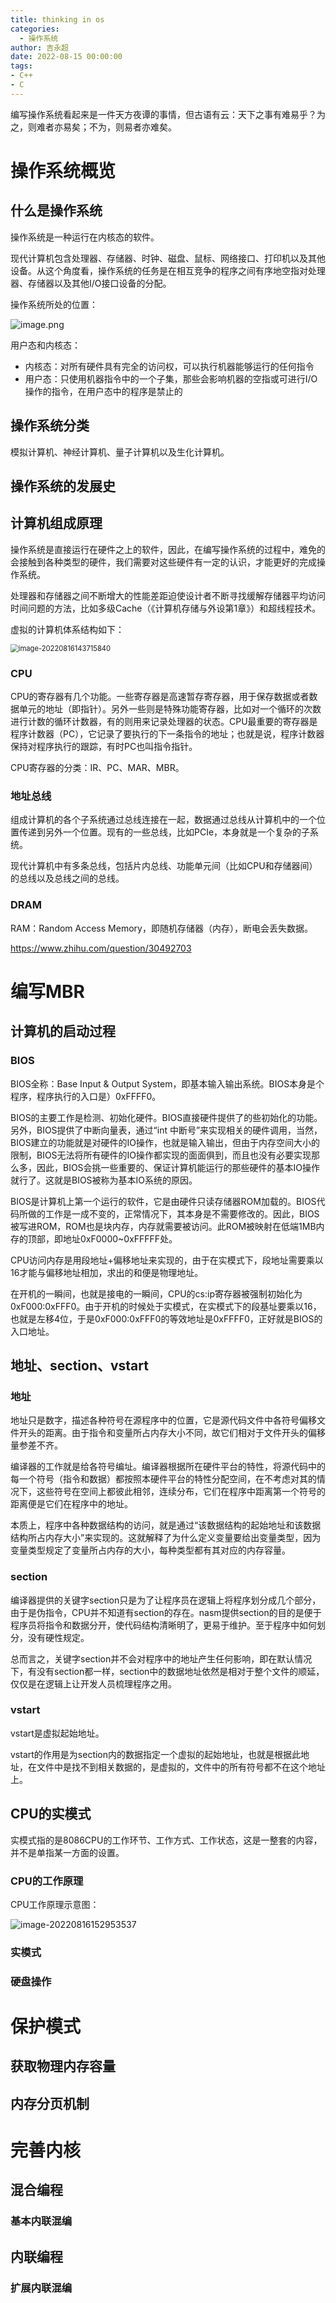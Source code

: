 ```yaml
---
title: thinking in os
categories:
  - 操作系统
author: 吉永超
date: 2022-08-15 00:00:00
tags:
- C++
- C
---
```


编写操作系统看起来是一件天方夜谭的事情，但古语有云：天下之事有难易乎？为之，则难者亦易矣；不为，则易者亦难矣。

<!-- more -->

# 操作系统概览

## 什么是操作系统

操作系统是一种运行在内核态的软件。

现代计算机包含处理器、存储器、时钟、磁盘、鼠标、网络接口、打印机以及其他设备。从这个角度看，操作系统的任务是在相互竞争的程序之间有序地空指对处理器、存储器以及其他I/O接口设备的分配。

操作系统所处的位置：

![image.png](https://cdn.nlark.com/yuque/0/2022/png/672829/1660556739463-717771df-82cb-40b1-9952-c14afeec07ca.png)

用户态和内核态：

- 内核态：对所有硬件具有完全的访问权，可以执行机器能够运行的任何指令
- 用户态：只使用机器指令中的一个子集，那些会影响机器的空指或可进行I/O操作的指令，在用户态中的程序是禁止的

## 操作系统分类

模拟计算机、神经计算机、量子计算机以及生化计算机。

## 操作系统的发展史



## 计算机组成原理

操作系统是直接运行在硬件之上的软件，因此，在编写操作系统的过程中，难免的会接触到各种类型的硬件，我们需要对这些硬件有一定的认识，才能更好的完成操作系统。

处理器和存储器之间不断增大的性能差距迫使设计者不断寻找缓解存储器平均访问时间问题的方法，比如多级Cache（《计算机存储与外设第1章》）和超线程技术。

虚拟的计算机体系结构如下：

<img src="https://blog-1304855543.cos.ap-guangzhou.myqcloud.com/blog202208161437946.png" alt="image-20220816143715840" style="zoom: 80%;" />



### CPU

CPU的寄存器有几个功能。一些寄存器是高速暂存寄存器，用于保存数据或者数据单元的地址（即指针）。另外一些则是特殊功能寄存器，比如对一个循环的次数进行计数的循环计数器，有的则用来记录处理器的状态。CPU最重要的寄存器是程序计数器（PC），它记录了要执行的下一条指令的地址；也就是说，程序计数器保持对程序执行的跟踪，有时PC也叫指令指针。

CPU寄存器的分类：IR、PC、MAR、MBR。



### 地址总线

组成计算机的各个子系统通过总线连接在一起，数据通过总线从计算机中的一个位置传递到另外一个位置。现有的一些总线，比如PCIe，本身就是一个复杂的子系统。

现代计算机中有多条总线，包括片内总线、功能单元间（比如CPU和存储器间）的总线以及总线之间的总线。

### DRAM

RAM：Random Access Memory，即随机存储器（内存），断电会丢失数据。

https://www.zhihu.com/question/30492703

# 编写MBR

## 计算机的启动过程

### BIOS

BIOS全称：Base Input & Output System，即基本输入输出系统。BIOS本身是个程序，程序执行的入口是）0xFFFF0。

BIOS的主要工作是检测、初始化硬件。BIOS直接硬件提供了的些初始化的功能。另外，BIOS提供了中断向量表，通过“int 中断号”来实现相关的硬件调用，当然，BIOS建立的功能就是对硬件的IO操作，也就是输入输出，但由于内存空间大小的限制，BIOS无法将所有硬件的IO操作都实现的面面俱到，而且也没有必要实现那么多，因此，BIOS会挑一些重要的、保证计算机能运行的那些硬件的基本IO操作就行了。这就是BIOS被称为基本IO系统的原因。

BIOS是计算机上第一个运行的软件，它是由硬件只读存储器ROM加载的。BIOS代码所做的工作是一成不变的，正常情况下，其本身是不需要修改的。因此，BIOS被写进ROM，ROM也是块内存，内存就需要被访问。此ROM被映射在低端1MB内存的顶部，即地址0xF0000~0xFFFFF处。

CPU访问内存是用段地址+偏移地址来实现的，由于在实模式下，段地址需要乘以16才能与偏移地址相加，求出的和便是物理地址。

在开机的一瞬间，也就是接电的一瞬间，CPU的cs:ip寄存器被强制初始化为0xF000:0xFFF0。由于开机的时候处于实模式，在实模式下的段基址要乘以16，也就是左移4位，于是0xF000:0xFFF0的等效地址是0xFFFF0，正好就是BIOS的入口地址。

## 地址、section、vstart

### 地址

地址只是数字，描述各种符号在源程序中的位置，它是源代码文件中各符号偏移文件开头的距离。由于指令和变量所占内存大小不同，故它们相对于文件开头的偏移量参差不齐。

编译器的工作就是给各符号编址。编译器根据所在硬件平台的特性，将源代码中的每一个符号（指令和数据）都按照本硬件平台的特性分配空间，在不考虑对其的情况下，这些符号在空间上都彼此相邻，连续分布，它们在程序中距离第一个符号的距离便是它们在程序中的地址。

本质上，程序中各种数据结构的访问，就是通过“该数据结构的起始地址和该数据结构所占内存大小”来实现的。这就解释了为什么定义变量要给出变量类型，因为变量类型规定了变量所占内存的大小，每种类型都有其对应的内存容量。

### section

编译器提供的关键字section只是为了让程序员在逻辑上将程序划分成几个部分，由于是伪指令，CPU并不知道有section的存在。nasm提供section的目的是便于程序员将指令和数据分开，使代码结构清晰明了，更易于维护。至于程序中如何划分，没有硬性规定。

总而言之，关键字section并不会对程序中的地址产生任何影响，即在默认情况下，有没有section都一样，section中的数据地址依然是相对于整个文件的顺延，仅仅是在逻辑上让开发人员梳理程序之用。

### vstart

vstart是虚拟起始地址。

vstart的作用是为section内的数据指定一个虚拟的起始地址，也就是根据此地址，在文件中是找不到相关数据的，是虚拟的，文件中的所有符号都不在这个地址上。

## CPU的实模式

实模式指的是8086CPU的工作环节、工作方式、工作状态，这是一整套的内容，并不是单指某一方面的设置。

### CPU的工作原理

CPU工作原理示意图：

![image-20220816152953537](https://blog-1304855543.cos.ap-guangzhou.myqcloud.com/blog202208161529594.png)

### 实模式



### 硬盘操作



# 保护模式

## 获取物理内存容量



## 内存分页机制



# 完善内核

## 混合编程

### 基本内联混编

## 内联编程

### 扩展内联混编

